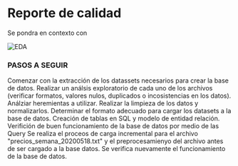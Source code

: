 # Reporte de calidad

Se pondra en contexto con 

![EDA](https://user-images.githubusercontent.com/103619850/201061227-8f5f78b7-76fb-42da-9154-55d3fd4ae8b2.png)

### PASOS A SEGUIR
Comenzar con la extracción de los datassets necesarios para crear la base de datos.
Realizar un análsis exploratorio de cada uno de los archivos (verificar formatos, valores nulos, duplicados o incosistencias en los datos). Análziar heremientas a utilizar.
Realizar la limpieza de los datos y normalizarlos. Determinar el formato adecuado para cargar los datasets a la base de datos.
Creación de tablas en SQL y modelo de entidad relación. Verifición de buen funcionamiento de la base de datos por medio de las Query
Se realiza el proceos de carga incremental para el archivo "precios_semana_20200518.txt" y el preprocesamienyo del archivo antes de ser cargado a la base datos.
Se verifica nuevamente el funcionamiento de la base de datos.
